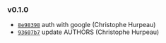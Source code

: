 ### v0.1.0

- [`8e98398`](https://github.com/alpjs/alp-auth/commit/8e9839854e58f0d5748126064d007286fe7956eb) auth with google (Christophe Hurpeau)
- [`93607b7`](https://github.com/alpjs/alp-auth/commit/93607b7469262d77954b8b0d1824f26a9a7c73b3) update AUTHORS (Christophe Hurpeau)
